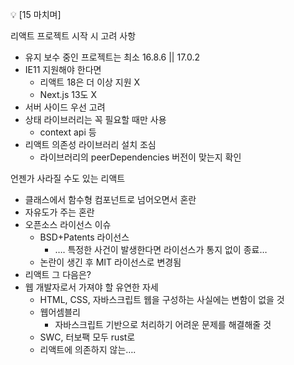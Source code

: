 💡 [15 마치며]

리액트 프로젝트 시작 시 고려 사항

- 유지 보수 중인 프로젝트는 최소 16.8.6 || 17.0.2
- IE11 지원해야 한다면
    - 리액트 18은 더 이상 지원 X
    - Next.js 13도 X
- 서버 사이드 우선 고려
- 상태 라이브러리는 꼭 필요할 때만 사용
    - context api 등
- 리액트 의존성 라이브러리 설치 조심
    - 라이브러리의 peerDependencies 버전이 맞는지 확인

언젠가 사라질 수도 있는 리액트

- 클래스에서 함수형 컴포넌트로 넘어오면서 혼란
- 자유도가 주는 혼란
- 오픈소스 라이선스 이슈
    - BSD+Patents 라이선스
        - …. 특정한 사건이 발생한다면 라이선스가 통지 없이 종료…
    - 논란이 생긴 후 MIT 라이선스로 변경됨
- 리액트 그 다음은?
- 웹 개발자로서 가져야 할 유연한 자세
    - HTML, CSS, 자바스크립트 웹을 구성하는 사실에는 변함이 없을 것
    - 웹어셈블리
        - 자바스크립트 기반으로 처리하기 어려운 문제를 해결해줄 것
    - SWC, 터보팩 모두 rust로
    - 리액트에 의존하지 않는….